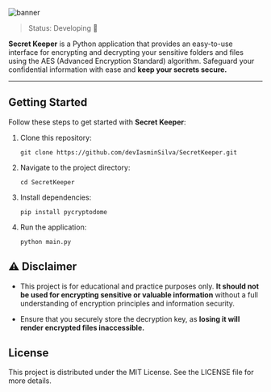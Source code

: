 ![banner](https://github.com/devIasminSilva/devIasminSilva/assets/143299286/e168cd1e-afab-4b69-85c0-1457977a2da1)


> Status: Developing 🔧

**Secret Keeper** is a Python application that provides an easy-to-use interface for encrypting and decrypting your sensitive folders and files using the AES (Advanced Encryption Standard) algorithm. Safeguard your confidential information with ease and **keep your secrets secure.**

---

## Getting Started
Follow these steps to get started with **Secret Keeper**:

1. Clone this repository:
   ```
   git clone https://github.com/devIasminSilva/SecretKeeper.git
   ```
2. Navigate to the project directory:
   ```
   cd SecretKeeper
   ```
3. Install dependencies:
   ```
   pip install pycryptodome
   ```
4. Run the application:
   ```
   python main.py
   ```

## ⚠️ Disclaimer
- This project is for educational and practice purposes only. **It should not be used for encrypting sensitive or valuable information** without a full understanding of encryption principles and information security. 

- Ensure that you securely store the decryption key, as **losing it will render encrypted files inaccessible.**

## License
This project is distributed under the MIT License. See the LICENSE file for more details.
